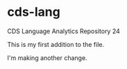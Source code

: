 # cds-lang
CDS Language Analytics Repository 24

This is my first addition to the file.

I'm making another change.